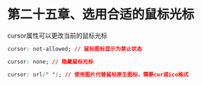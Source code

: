 # 第二十五章、选用合适的鼠标光标
cursor属性可以更改当前的鼠标光标
```css
cursor: not-allowed; // 鼠标图标显示为禁止状态

cursor: none; // 隐藏鼠标光标

cursor: url(" "); // 使用图片代替鼠标原生图标，需要cur或ico格式
```

